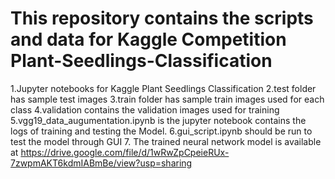 # This repository contains the scripts and data for Kaggle Competition Plant-Seedlings-Classification


1.Jupyter notebooks for Kaggle Plant Seedlings Classification
2.test folder has sample test images
3.train folder has sample train images used for each class
4.validation contains the validation images used for training
5.vgg19_data_augumentation.ipynb is the jupyter notebook contains the logs of training and testing the Model.
6.gui_script.ipynb should be run to test the model through GUI
7. The trained neural network model is available at https://drive.google.com/file/d/1wRwZpCpeieRUx-7zwpmAKT6kdmIABmBe/view?usp=sharing 
